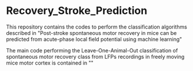 # Recovery_Stroke_Prediction
This repository contains the codes to perform the classification algorithms described in "Post-stroke spontaneous motor recovery in mice can be predicted from acute-phase local field potential using machine learning"

The main code performing the Leave-One-Animal-Out classification of spontaneous motor recovery class from LFPs recordings in freely moving mice motor cortex is contained in ""
